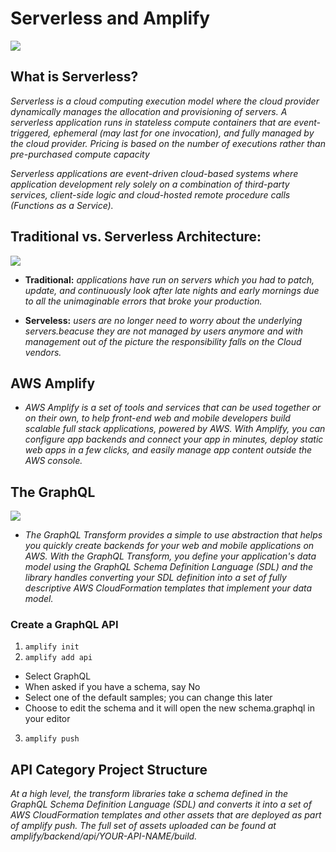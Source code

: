 # Serverless and Amplify

![](https://external-preview.redd.it/IDbFW1E81QtslJ-0E5Yzow-z0qzmFJ29SDzRyCy7vCw.jpg?auto=webp&s=dcb63851813b14cdd47c27c547291c5c34fe2807)

## What is Serverless?

*Serverless is a cloud computing execution model where the cloud provider dynamically manages the allocation and provisioning of servers. A serverless application runs in stateless compute containers that are event-triggered, ephemeral (may last for one invocation), and fully managed by the cloud provider. Pricing is based on the number of executions rather than pre-purchased compute capacity*

*Serverless applications are event-driven cloud-based systems where application development rely solely on a combination of third-party services, client-side logic and cloud-hosted remote procedure calls (Functions as a Service).*

## Traditional vs. Serverless Architecture:

![](https://cdn.hackernoon.com/hn-images/1*x_v5NRC3TTMt1MaYl1gMUg.jpeg)


* **Traditional:** *applications have run on servers which you had to patch, update, and continuously look after late nights and early mornings due to all the unimaginable errors that broke your production.*

* **Serveless:** *users are no longer need to worry about the underlying servers.beacuse they are not managed by users anymore and with management out of the picture the responsibility falls on the Cloud vendors.*


## AWS Amplify

* *AWS Amplify is a set of tools and services that can be used together or on their own, to help front-end web and mobile developers build scalable full stack applications, powered by AWS. With Amplify, you can configure app backends and connect your app in minutes, deploy static web apps in a few clicks, and easily manage app content outside the AWS console.*


## The GraphQL

![](https://cdn.netlify.com/f77989acee58aa60fe4f29f0cf0e751e3996d9c0/0f5ec/img/blog/graphql2.png)


* *The GraphQL Transform provides a simple to use abstraction that helps you quickly create backends for your web and mobile applications on AWS. With the GraphQL Transform, you define your application's data model using the GraphQL Schema Definition Language (SDL) and the library handles converting your SDL definition into a set of fully descriptive AWS CloudFormation templates that implement your data model.*

### Create a GraphQL API

1. `amplify init`
2. `amplify add api`
- Select GraphQL
- When asked if you have a schema, say No
- Select one of the default samples; you can change this later
- Choose to edit the schema and it will open the new schema.graphql in your editor
3. `amplify push`

## API Category Project Structure

*At a high level, the transform libraries take a schema defined in the GraphQL Schema Definition Language (SDL) and converts it into a set of AWS CloudFormation templates and other assets that are deployed as part of amplify push. The full set of assets uploaded can be found at amplify/backend/api/YOUR-API-NAME/build.*